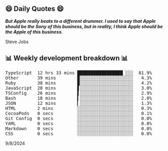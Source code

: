 ## 😄 Daily Quotes 😄

_**But Apple really beats to a different drummer. I used to say that Apple should be the Sony of this business, but in reality, I think Apple should be the Apple of this business.**_

Steve Jobs



## 📊 Weekly development breakdown 📊

<pre>TypeScript  12 hrs 33 mins █████████████████▏░░░  81.9%
Other       39 mins        ▉░░░░░░░░░░░░░░░░░░░░   4.3%
Ruby        38 mins        ▉░░░░░░░░░░░░░░░░░░░░   4.2%
JavaScript  28 mins        ▋░░░░░░░░░░░░░░░░░░░░   3.0%
TSConfig    26 mins        ▌░░░░░░░░░░░░░░░░░░░░   2.9%
Bash        18 mins        ▍░░░░░░░░░░░░░░░░░░░░   2.0%
JSON        12 mins        ▎░░░░░░░░░░░░░░░░░░░░   1.3%
HTML        2 mins         ░░░░░░░░░░░░░░░░░░░░░   0.3%
CocoaPods   0 secs         ░░░░░░░░░░░░░░░░░░░░░   0.1%
Git Config  0 secs         ░░░░░░░░░░░░░░░░░░░░░   0.0%
YAML        0 secs         ░░░░░░░░░░░░░░░░░░░░░   0.0%
Markdown    0 secs         ░░░░░░░░░░░░░░░░░░░░░   0.0%
CSS         0 secs         ░░░░░░░░░░░░░░░░░░░░░   0.0%</pre>

9/8/2024